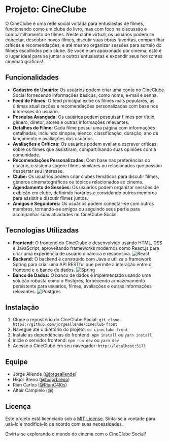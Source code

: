 # Projeto: CineClube

O CineClube é uma rede social voltada para entusiastas de filmes, funcionando como um clube do livro, mas com foco na discussão e compartilhamento de filmes. Neste clube virtual, os usuários podem se conectar, descobrir novos filmes, discutir suas obras favoritas, compartilhar críticas e recomendações, e até mesmo organizar sessões para sorteio do filmes escolhidos pelo clube. Se você é um apaixonado por cinema, este é o lugar ideal para se juntar a outros entusiastas e expandir seus horizontes cinematográficos!

## Funcionalidades

- **Cadastro de Usuário:** Os usuários podem criar uma conta no CineClube Social fornecendo informações básicas, como nome, e-mail e senha.
- **Feed de Filmes:** O feed principal exibe os filmes mais populares, as últimas atualizações e recomendações personalizadas com base nos interesses do usuário.
- **Pesquisa Avançada:** Os usuários podem pesquisar filmes por título, gênero, diretor, atores e outras informações relevantes.
- **Detalhes do Filme:** Cada filme possui uma página com informações detalhadas, incluindo sinopse, elenco, classificação, duração, ano de lançamento e avaliações dos usuários.
- **Avaliações e Críticas:** Os usuários podem avaliar e escrever críticas sobre os filmes que assistiram, compartilhando suas opiniões com a comunidade.
- **Recomendações Personalizadas:** Com base nas preferências do usuário, o sistema sugere filmes similares ou relacionados que possam despertar seu interesse.
- **Clube:** Os usuários podem criar clubes temáticos para discutir filmes, gêneros cinematográficos ou tópicos relacionados ao cinema.
- **Agendamento de Sessões:** Os usuários podem organizar sessões de exibição em clube, definindo horários e convidando outros membros para assistir e discutir filmes juntos.
- **Amigos e Seguidores:** Os usuários podem conectar-se com outros membros, tornando-se amigos ou seguindo seus perfis para acompanhar suas atividades no CineClube Social.

## Tecnologias Utilizadas

- **Frontend:** O frontend do CineClube é desenvolvido usando HTML, CSS e JavaScript, aproveitando frameworks modernos como React.js para criar uma experiência de usuário dinâmica e responsiva.
![React](https://img.shields.io/badge/-React-05122A?style=flat&logo=react)&nbsp;
- **Backend:** O backend é construído com Java e utiliza o framework Spring para criar uma API RESTful que permite a interação entre o frontend e o banco de dados.
![Spring](https://img.shields.io/badge/-Spring-05122A?style=flat&logo=spring)&nbsp;
- **Banco de Dados:** O banco de dados é implementado usando uma solução robusta como o Postgres, fornecendo armazenamento persistente para usuários, filmes, avaliações e outras informações relevantes.
![Postgres](https://img.shields.io/badge/-Postgres-05122A?style=flat&logo=postgres)&nbsp;

## Instalação

1. Clone o repositório do CineClube Social: `git clone https://github.com/jorgeallende/cineclub-front`
2. Navegue até o diretório do projeto: `cd cineclube-front`
3. Instale as dependências do frontend: `npm install` ou `yarn install`
4. inicie o servidor frontend: `npm run dev` ou `yarn dev`
5. Acesse o CineClube em seu navegador: `http://localhost:5173`

## Equipe

- Jorge Allende ([@jorgeallende](https://github.com/jorgeallende))
- Higor Breno ([@higorbreno](https://github.com/higorbreno))
- Rian Carlos ([@RianC4l0s](https://github.com/RianC4rl0s))
- Altair Campielo (@)

## Licença

Este projeto está licenciado sob a [MIT License](https://opensource.org/licenses/MIT). Sinta-se à vontade para usá-lo e modificá-lo de acordo com suas necessidades.

Divirta-se explorando o mundo do cinema com o CineClube Social!

